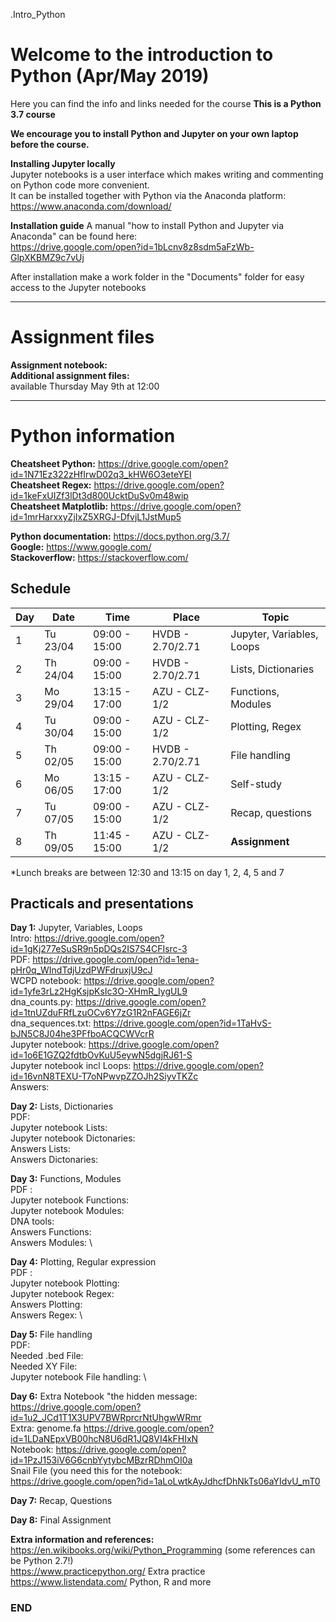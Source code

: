 .Intro_Python

# Welcome to the introduction to Python (Apr/May 2019)

Here you can find the info and links needed for the course
**This is a Python 3.7 course**

**We encourage you to install Python and Jupyter on your own laptop before the course.**

**Installing Jupyter locally**\
Jupyter notebooks is a user interface which makes writing and commenting on Python code more convenient.\
It can be installed together with Python via the Anaconda platform:\
https://www.anaconda.com/download/

**Installation guide**
A manual "how to install Python and Jupyter via Anaconda" can be found here:\
https://drive.google.com/open?id=1bLcnv8z8sdm5aFzWb-GlpXKBMZ9c7vUj

After installation make a work folder in the "Documents" folder for easy access to the Jupyter notebooks  

--------------------------------------------------------------------------------------
# Assignment files 

**Assignment notebook:** \
**Additional assignment files:** \
available Thursday May 9th at 12:00

--------------------------------------------------------------------------------------

# Python information

**Cheatsheet Python:** https://drive.google.com/open?id=1N71Ez322zHfIrwD02q3_kHW6O3eteYEI \
**Cheatsheet Regex:** https://drive.google.com/open?id=1keFxUIZf3lDt3d800UcktDuSv0m48wip \
**Cheatsheet Matplotlib:** https://drive.google.com/open?id=1mrHarxxyZjIxZ5XRGJ-DfvjL1JstMup5

**Python documentation:** https://docs.python.org/3.7/ \
**Google:** https://www.google.com/ \
**Stackoverflow:** https://stackoverflow.com/ 

## Schedule

| Day | Date     | Time           | Place            | Topic                      |
|-----|----------|----------------|------------------|----------------------------|
| 1   | Tu 23/04 |  09:00 - 15:00 | HVDB - 2.70/2.71 | Jupyter, Variables, Loops  |
| 2   | Th 24/04 |  09:00 - 15:00 | HVDB - 2.70/2.71 | Lists, Dictionaries        |
| 3   | Mo 29/04 |  13:15 - 17:00 | AZU - CLZ-1/2    | Functions, Modules         |
| 4   | Tu 30/04 |  09:00 - 15:00 | AZU - CLZ-1/2    | Plotting, Regex            |
| 5   | Th 02/05 |  09:00 - 15:00 | HVDB - 2.70/2.71 | File handling             |
| 6   | Mo 06/05 |  13:15 - 17:00 | AZU - CLZ-1/2    | Self-study                 |
| 7   | Tu 07/05 |  09:00 - 15:00 | AZU - CLZ-1/2    | Recap, questions           |
| 8   | Th 09/05 |  11:45 - 15:00 | AZU - CLZ-1/2    | **Assignment**             |

*Lunch breaks are between 12:30 and 13:15 on day 1, 2, 4, 5 and 7



## Practicals and presentations ###

**Day 1:** Jupyter, Variables, Loops\
Intro: https://drive.google.com/open?id=1gKj277eSuSR9n5pDQs2IS7S4CFIsrc-3  \
PDF:   https://drive.google.com/open?id=1ena-pHr0q_WIndTdjUzdPWFdruxjU9cJ \
WCPD notebook: https://drive.google.com/open?id=1yfe3rLz2HgKsjpKsIc3O-XHmR_IygUL9 \
dna_counts.py: https://drive.google.com/open?id=1tnUZduFRfLzuOCv6Y7zG1R2nFAGE6jZr \
dna_sequences.txt: https://drive.google.com/open?id=1TaHvS-bJN5C8J04he3PFfboACQCWVcrR \
Jupyter notebook: https://drive.google.com/open?id=1o6E1GZQ2fdtbOvKuU5eywN5dgjRJ61-S \
Jupyter notebook incl Loops: https://drive.google.com/open?id=16vnN8TEXU-T7oNPwvpZZOJh2SiyvTKZc \
Answers:  

**Day 2:** Lists, Dictionaries \
PDF: \
Jupyter notebook Lists:  \
Jupyter notebook Dictonaries:  \
Answers Lists:  \
Answers Dictonaries: 

**Day 3:** Functions, Modules \
PDF :  \
Jupyter notebook Functions:  \
Jupyter notebook Modules:  \
DNA tools: \
Answers Functions:  \
Answers Modules:  \

**Day 4:** Plotting, Regular expression \
PDF :  \
Jupyter notebook Plotting:   \
Jupyter notebook Regex:  \
Answers Plotting: \
Answers Regex:  \

**Day 5:** File handling \
PDF: \
Needed .bed File:  \
Needed XY File:  \
Jupyter notebook File handling: \

**Day 6:** Extra
Notebook "the hidden message: https://drive.google.com/open?id=1u2_JCd1T1X3UPV7BWRprcrNtUhgwWRmr  \
Extra: genome.fa https://drive.google.com/open?id=1LDaNEpxVB00hcN8U6dR1JQ8VI4kFHIxN \
Notebook: https://drive.google.com/open?id=1PzJ153iV6G6cnbYytybcMBzrRDhmOI0a \
Snail File (you need this for the notebook: \
https://drive.google.com/open?id=1aLoLwtkAyJdhcfDhNkTs06aYIdvU_mT0

**Day 7:** Recap, Questions

**Day 8:** Final Assignment


**Extra information and references:** \
https://en.wikibooks.org/wiki/Python_Programming (some references can be Python 2.7!) \
https://www.practicepython.org/ Extra practice \
https://www.listendata.com/ Python, R and more


### END
